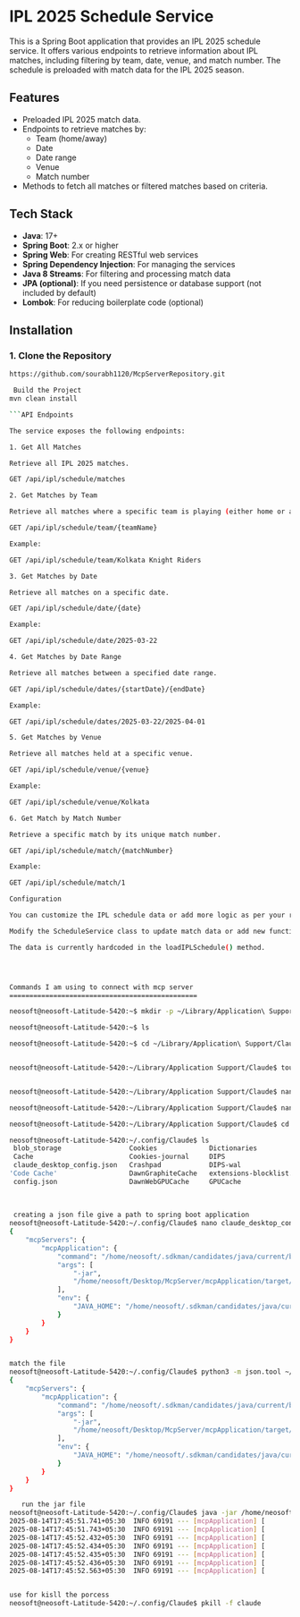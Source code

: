 # IPL 2025 Schedule Service

This is a Spring Boot application that provides an IPL 2025 schedule service. It offers various endpoints to retrieve information about IPL matches, including filtering by team, date, venue, and match number. The schedule is preloaded with match data for the IPL 2025 season.

## Features

- Preloaded IPL 2025 match data.
- Endpoints to retrieve matches by:
    - Team (home/away)
    - Date
    - Date range
    - Venue
    - Match number
- Methods to fetch all matches or filtered matches based on criteria.

## Tech Stack

- **Java**: 17+
- **Spring Boot**: 2.x or higher
- **Spring Web**: For creating RESTful web services
- **Spring Dependency Injection**: For managing the services
- **Java 8 Streams**: For filtering and processing match data
- **JPA (optional)**: If you need persistence or database support (not included by default)
- **Lombok**: For reducing boilerplate code (optional)

## Installation

### 1. Clone the Repository

```bash
https://github.com/sourabh1120/McpServerRepository.git

 Build the Project
mvn clean install

```API Endpoints

The service exposes the following endpoints:

1. Get All Matches

Retrieve all IPL 2025 matches.

GET /api/ipl/schedule/matches

2. Get Matches by Team

Retrieve all matches where a specific team is playing (either home or away).

GET /api/ipl/schedule/team/{teamName}

Example:

GET /api/ipl/schedule/team/Kolkata Knight Riders

3. Get Matches by Date

Retrieve all matches on a specific date.

GET /api/ipl/schedule/date/{date}

Example:

GET /api/ipl/schedule/date/2025-03-22

4. Get Matches by Date Range

Retrieve all matches between a specified date range.

GET /api/ipl/schedule/dates/{startDate}/{endDate}

Example:

GET /api/ipl/schedule/dates/2025-03-22/2025-04-01

5. Get Matches by Venue

Retrieve all matches held at a specific venue.

GET /api/ipl/schedule/venue/{venue}

Example:

GET /api/ipl/schedule/venue/Kolkata

6. Get Match by Match Number

Retrieve a specific match by its unique match number.

GET /api/ipl/schedule/match/{matchNumber}

Example:

GET /api/ipl/schedule/match/1

Configuration

You can customize the IPL schedule data or add more logic as per your requirements.

Modify the ScheduleService class to update match data or add new functionality.

The data is currently hardcoded in the loadIPLSchedule() method.




Commands I am using to connect with mcp server
===============================================

neosoft@neosoft-Latitude-5420:~$ mkdir -p ~/Library/Application\ Support/Claude/

neosoft@neosoft-Latitude-5420:~$ ls

neosoft@neosoft-Latitude-5420:~$ cd ~/Library/Application\ Support/Claude/


neosoft@neosoft-Latitude-5420:~/Library/Application Support/Claude$ touch ~/.config/Claude/claude_desktop_config.json


neosoft@neosoft-Latitude-5420:~/Library/Application Support/Claude$ nano ~/.config/Claude/claude_desktop_config.json

neosoft@neosoft-Latitude-5420:~/Library/Application Support/Claude$ nano ~/.config/Claude/claude_desktop_config.json

neosoft@neosoft-Latitude-5420:~/Library/Application Support/Claude$ cd ~/.config/Claude

neosoft@neosoft-Latitude-5420:~/.config/Claude$ ls
 blob_storage                 Cookies             Dictionaries                IndexedDB                   sentry               SharedStorage-wal  'Trust Tokens'
 Cache                        Cookies-journal     DIPS                       'Local Storage'             'Service Worker'      SingletonCookie    'Trust Tokens-journal'
 claude_desktop_config.json   Crashpad            DIPS-wal                    logs                       'Session Storage'     SingletonLock       WebStorage
'Code Cache'                  DawnGraphiteCache   extensions-blocklist.json  'Network Persistent State'  'Shared Dictionary'   SingletonSocket     window-state.json
 config.json                  DawnWebGPUCache     GPUCache                    Preferences                 SharedStorage        TransportSecurity
 
 
 
 creating a json file give a path to spring boot application
neosoft@neosoft-Latitude-5420:~/.config/Claude$ nano claude_desktop_config.json
{
    "mcpServers": {
        "mcpApplication": {
            "command": "/home/neosoft/.sdkman/candidates/java/current/bin/java",
            "args": [
                "-jar",
                "/home/neosoft/Desktop/McpServer/mcpApplication/target/mcpApplication-0.0.1-SNAPSHOT.jar"
            ],
            "env": {
                "JAVA_HOME": "/home/neosoft/.sdkman/candidates/java/current"
            }
        }
    }
}


match the file 
neosoft@neosoft-Latitude-5420:~/.config/Claude$ python3 -m json.tool ~/.config/Claude/claude_desktop_config.json
{
    "mcpServers": {
        "mcpApplication": {
            "command": "/home/neosoft/.sdkman/candidates/java/current/bin/java",
            "args": [
                "-jar",
                "/home/neosoft/Desktop/McpServer/mcpApplication/target/mcpApplication-0.0.1-SNAPSHOT.jar"
            ],
            "env": {
                "JAVA_HOME": "/home/neosoft/.sdkman/candidates/java/current"
            }
        }
    }
}

   run the jar file 
neosoft@neosoft-Latitude-5420:~/.config/Claude$ java -jar /home/neosoft/Desktop/McpServer/mcpApplication/target/mcpApplication-0.0.1-SNAPSHOT.jar
2025-08-14T17:45:51.741+05:30  INFO 69191 --- [mcpApplication] [           main] c.m.mcpApplication.McpApplication        : Starting McpApplication v0.0.1-SNAPSHOT using Java 21.0.7 with PID 69191 (/home/neosoft/Desktop/McpServer/mcpApplication/target/mcpApplication-0.0.1-SNAPSHOT.jar started by neosoft in /home/neosoft/.config/Claude)
2025-08-14T17:45:51.743+05:30  INFO 69191 --- [mcpApplication] [           main] c.m.mcpApplication.McpApplication        : No active profile set, falling back to 1 default profile: "default"
2025-08-14T17:45:52.432+05:30  INFO 69191 --- [mcpApplication] [           main] o.s.a.m.s.a.McpServerAutoConfiguration   : Enable tools capabilities, notification: true
2025-08-14T17:45:52.434+05:30  INFO 69191 --- [mcpApplication] [           main] o.s.a.m.s.a.McpServerAutoConfiguration   : Enable resources capabilities, notification: true
2025-08-14T17:45:52.435+05:30  INFO 69191 --- [mcpApplication] [           main] o.s.a.m.s.a.McpServerAutoConfiguration   : Enable prompts capabilities, notification: true
2025-08-14T17:45:52.436+05:30  INFO 69191 --- [mcpApplication] [           main] o.s.a.m.s.a.McpServerAutoConfiguration   : Enable completions capabilities
2025-08-14T17:45:52.563+05:30  INFO 69191 --- [mcpApplication] [           main] c.m.mcpApplication.McpApplication        : Started McpApplication in 1.336 seconds (process running for 1.771)


use for kisll the porcess
neosoft@neosoft-Latitude-5420:~/.config/Claude$ pkill -f claude



